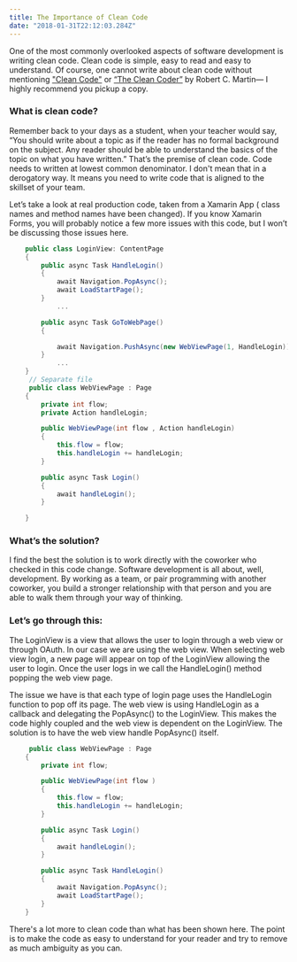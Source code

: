 ```yaml
---
title: The Importance of Clean Code 
date: "2018-01-31T22:12:03.284Z"
---
```


One of the most commonly overlooked aspects of software development is writing clean code. Clean code is simple, easy to read and easy to understand. Of course, one cannot write about clean code without mentioning ["Clean Code"](https://www.amazon.com/gp/product/0137081073/ref=as_li_tl?ie=UTF8&tag=granulardevel-20&camp=1789&creative=9325&linkCode=as2&creativeASIN=0137081073&linkId=c563dccdf4b748f30d980ebb0a7f154f)  or [“The Clean Coder”](https://www.amazon.com/gp/product/0137081073/ref=as_li_tl?ie=UTF8&tag=granulardevel-20&camp=1789&creative=9325&linkCode=as2&creativeASIN=0137081073&linkId=23bd45ba6df611c149d0ee3ea116f2c2) by Robert C. Martin— I highly recommend you pickup a copy. 

### What is clean code? 

Remember back to your days as a student, when your teacher would say, “You should write about a topic as if the reader has no formal background on the subject. Any reader should be able to understand the basics of the topic on what you have written.”  That’s the premise of clean code. Code needs to written at lowest common denominator. I don't mean that in a derogatory way. It means you need to write code that is aligned to the skillset of your team. 


Let’s take a look at real production code, taken from a Xamarin App ( class names and method names have been changed). If you know Xamarin Forms, you will probably notice a few more issues with this code, but I won’t be discussing those issues here.

```cs 
    public class LoginView: ContentPage 
    {
        public async Task HandleLogin() 
        {
            await Navigation.PopAsync();
            await LoadStartPage();
        }
            ...

        public async Task GoToWebPage()
        {

            await Navigation.PushAsync(new WebViewPage(1, HandleLogin));
        }
            ...
    }
     // Separate file
     public class WebViewPage : Page
    {
        private int flow;
        private Action handleLogin;

        public WebViewPage(int flow , Action handleLogin)
        {
            this.flow = flow;
            this.handleLogin += handleLogin;
        }

        public async Task Login()
        {
            await handleLogin();
        }

    }
```

### What’s the solution?

I find the best the solution is to work directly with the coworker who checked in this code change. 
Software development is all about, well, development. By working as a team, or pair programming with another coworker, you build a stronger relationship with that person and you are able to walk them through your way of thinking.

### Let’s go through this:

The LoginView is a view that allows the user to login through a web view or through OAuth. In our case we are using the web view. When selecting web view login, a new page will appear on top of the LoginView allowing the user to login. Once the user logs in we call the HandleLogin() method popping the web view page.

The issue we have is that each type of login page uses the HandleLogin function to pop off its page.  The web view is using HandleLogin as a callback and delegating the PopAsync() to the LoginView. This makes the code highly coupled and the web view is dependent on the LoginView. The solution is to have the web view handle PopAsync() itself. 



```csharp 
     public class WebViewPage : Page
    {
        private int flow;

        public WebViewPage(int flow )
        {
            this.flow = flow;
            this.handleLogin += handleLogin;
        }

        public async Task Login()
        {
            await handleLogin();
        }

        public async Task HandleLogin() 
        {
            await Navigation.PopAsync();
            await LoadStartPage();
        }
    }
```

There's a lot more to clean code than what has been shown here. The point is to make the code as easy to understand for your reader and try to remove as much ambiguity as you can. 